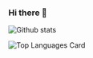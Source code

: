 ### Hi there 👋

<!--
**Neetx/Neetx** is a ✨ _special_ ✨ repository because its `README.md` (this file) appears on your GitHub profile.

Here are some ideas to get you started:

- 🔭 I’m currently working on ...
- 🌱 I’m currently learning ...
- 👯 I’m looking to collaborate on ...
- 🤔 I’m looking for help with ...
- 💬 Ask me about ...
- 📫 How to reach me: ...
- 😄 Pronouns: ...
- ⚡ Fun fact: ...
-->
![Github stats](https://github-readme-stats.vercel.app/api?username=Neetx&theme=highcontrast&show_icons=true&count_private=true)

![Top Languages Card](https://github-readme-stats.vercel.app/api/top-langs/?username=Neetx&layout=compact)
